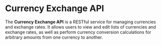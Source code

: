 # Currency Exchange API

The **Currency Exchange API** is a RESTful service for managing currencies and exchange rates. It allows users to view and edit lists of currencies and exchange rates, as well as perform currency conversion calculations for arbitrary amounts from one currency to another.

